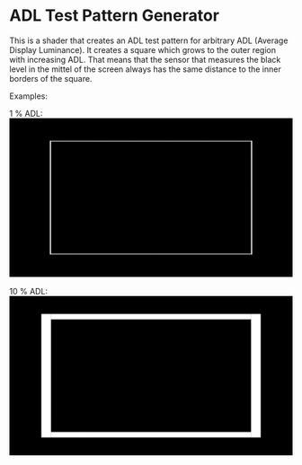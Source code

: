 # ADL Test Pattern Generator
This is a shader that creates an ADL test pattern for arbitrary ADL (Average Display Luminance). It creates a square which grows to the outer region with increasing ADL. That means that the sensor that measures the black level in the mittel of the screen always has the same distance to the inner borders of the square.

Examples:

1 % ADL:
![Alt text](ADL_example_1.png)

10 % ADL:
![Alt text](ADL_example_2.png)

